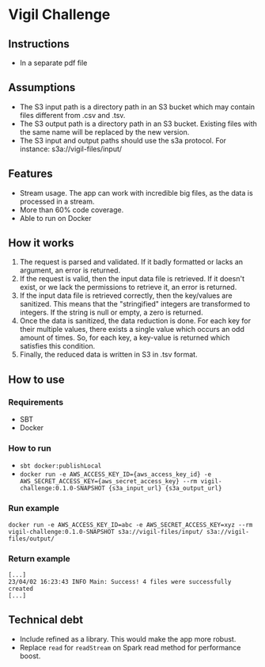 # Vigil Challenge

## Instructions
- In a separate pdf file

## Assumptions
- The S3 input path is a directory path in an S3 bucket which may contain files different from .csv and .tsv.
- The S3 output path is a directory path in an S3 bucket. Existing files with the same name will be replaced by the new version.
- The S3 input and output paths should use the s3a protocol. For instance: s3a://vigil-files/input/

## Features
- Stream usage. The app can work with incredible big files, as the data is processed in a stream.
- More than 60% code coverage.
- Able to run on Docker

## How it works
1) The request is parsed and validated. If it badly formatted or lacks an argument, an error is returned.
2) If the request is valid, then the input data file is retrieved. If it doesn't exist, or we lack the permissions to retrieve it, an error is returned.
3) If the input data file is retrieved correctly, then the key/values are sanitized. This means that the "stringified" integers are transformed to integers. If the string is null or empty, a zero is returned.
4) Once the data is sanitized, the data reduction is done. For each key for their multiple values, there exists a single value which occurs an odd amount of times. So, for each key, a key-value is returned which satisfies this condition.
5) Finally, the reduced data is written in S3 in .tsv format.

## How to use
### Requirements
- SBT
- Docker

### How to run
- `sbt docker:publishLocal`
- `docker run -e AWS_ACCESS_KEY_ID={aws_access_key_id} -e AWS_SECRET_ACCESS_KEY={aws_secret_access_key} --rm vigil-challenge:0.1.0-SNAPSHOT
  {s3a_input_url} {s3a_output_url}`

### Run example
`docker run -e AWS_ACCESS_KEY_ID=abc -e AWS_SECRET_ACCESS_KEY=xyz --rm vigil-challenge:0.1.0-SNAPSHOT s3a://vigil-files/input/ s3a://vigil-files/output/`

### Return example
```
[...]
23/04/02 16:23:43 INFO Main: Success! 4 files were successfully created
[...]
```

## Technical debt
- Include refined as a library. This would make the app more robust.
- Replace `read` for `readStream` on Spark read method for performance boost.